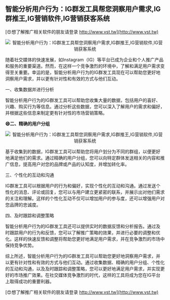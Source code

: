 ## **智能分析用户行为：IG群发工具帮您洞察用户需求,IG群推王,IG营销软件,IG营销获客系统**

[😍想了解推广相关软件的朋友请登录 http://www.vst.tw](http://www.vst.tw)

 <center><img src="https://vst.tw/MP4/tuiguang/png/6.png" alt="智能分析用户行为：IG群发工具帮您洞察用户需求,IG群推王,IG营销软件,IG营销获客系统"></center>

随着社交媒体的快速发展，如Instagram（IG）等平台已成为企业和个人推广产品和服务的重要渠道。然而，在这样一个竞争激烈的环境中，了解和满足用户需求变得至关重要。幸运的是，智能分析用户行为的IG群发工具现在可以帮助您更好地洞察用户需求，并以更有针对性和有效的方式与他们互动。

一、收集数据并进行分析

智能分析用户行为的IG群发工具可以帮助您收集大量的数据，包括用户的喜好、兴趣、购买行为等信息。通过分析这些数据，您可以深入了解用户的需求和偏好，并根据这些信息来制定更有针对性的市场营销策略。

**😄二、精确的用户分组**

 <center><img src="https://vst.tw/MP4/tuiguang/png/0.png" alt="智能分析用户行为：IG群发工具帮您洞察用户需求,IG群推王,IG营销软件,IG营销获客系统"></center>

基于收集到的数据，IG群发工具可以帮助您将用户划分为不同的群组，以便更好地满足他们的需求。通过精确的用户分组，您可以向特定群体发送相关的内容和推广信息，提高用户对您的品牌或产品的认知度，并增加转化率。

三、个性化的互动和沟通

IG群发工具可以根据用户的行为和偏好，实现个性化的互动和沟通。通过发送个性化的消息、评论或回复，您可以与用户建立更紧密的联系，并展示出对他们需求的关注和理解。这样的个性化互动不仅可以增加用户的参与度，还可以增强用户对您品牌的忠诚度。

四、及时跟踪和调整策略

智能分析用户行为的IG群发工具还可以提供实时的数据反馈和分析报告。通过及时跟踪用户的行为和反馈，您可以了解推广策略的效果，并进行必要的调整和优化。这样的快速反馈和调整将帮助您更好地满足用户需求，并在竞争激烈的市场中保持竞争优势。

综上所述，智能分析用户行为的IG群发工具可以帮助您更好地洞察用户需求，并以更有针对性和有效的方式与他们互动。通过收集数据、精确的用户分组、个性化的互动和沟通，以及及时跟踪和调整策略，您可以更好地满足用户需求，并实现更好的市场推广效果。在社交媒体竞争激烈的时代，这样的工具将成为您在IG平台上取得成功的重要利器。

[😍想了解推广相关软件的朋友请登录 http://www.vst.tw](http://www.vst.tw)



